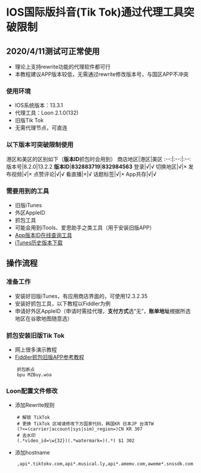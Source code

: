 # IOS国际版抖音(Tik Tok)通过代理工具突破限制

## 2020/4/11测试可正常使用
- 理论上支持rewrite功能的代理软件都可行
- 本教程建议APP版本较低，无需通过rewrite修改版本号，与国区APP不冲突
### 使用环境
- IOS系统版本：13.3.1
- 代理工具：Loon 2.1.0(132)
- 旧版Tik Tok
- 无需代理节点，可直连

### 以下版本可突破限制使用
港区和美区的区别如下（**版本ID**抓包时会用到）
商店地区|港区|美区
:--:|:--:|:--:
版本号|8.2.0|13.2.2
**版本ID**|**832883719**|**832984563**
登录|√|√
切换地区|√|×
发布视频|√|×
点赞评论|√|√
看直播|×|√
话题标签|√|×
App共存|√|√

### 需要用到的工具
- 旧版iTunes
- 外区AppleID
- 抓包工具
- 可能会用到iTools、爱思助手之类工具（用于安装旧版APP）
- [App版本ID在线查询工具](https://tools.lancely.tech/apple/app-search)
- [iTunes历史版本下载](https://www.theiphonewiki.com/wiki/ITunes)

## 操作流程

### 准备工作
- 安装好旧版iTunes，有应用商店界面的，可使用12.3.2.35
- 安装好抓包工具，以下教程以Fiddler为例
- 申请好外区AppleID（申请时需挂代理，**支付方式**选“无”，**账单地址**根据所选地区在谷歌地图随意选）

### 抓包安装旧版Tik Tok
- 网上很多演示教程
- [Fiddler抓包旧版APP参考教程](https://olook.me/posts/a4b9cc89.html)
```
    抓包断点
    bpu MZBuy.woa
```

### Loon配置文件修改
- 添加Rewrite规则
```
    # 解锁 TikTok
    # 更换 TikTok 区域请修改下方国家代码，韩国KR 日本JP 台湾TW
    (?<=(carrier|account|sys|sim)_region=)CN KR 307
    # 去水印
    (.*video_id=\w{32})(.*watermark=)(.*) $1 302
```
- 添加hostname
```
    ,api*.tiktokv.com,api*.musical.ly,api*.amemv.com,aweme*.snssdk.com
```
